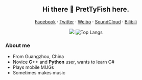 <h2 align="center">Hi there 👋 PretTyFish here.</h2>

<p align="center">
  <a href="https://www.facebook.com/PretTyFish.Hollis">Facebook</a>
  ·
  <a href="https://twitter.com/PreT_Fish">Twitter</a>
  ·
  <a href="https://weibo.com/5579621721">Weibo</a>
  ·
  <a href="https://soundcloud.com/prettyfish">SoundCloud</a>
  ·
  <a href="https://space.bilibili.com/4788363">Bilibili</a>
</p>

<p align="center">
  <img src="https://github-readme-stats.vercel.app/api?username=PretTy-Fish&show_icons=true&hide_border=true&theme=dark"/>
  <img alt="Top Langs" src="https://github-readme-stats.vercel.app/api/top-langs/?username=PretTy-Fish&layout=compact&hide_border=true&theme=dark"/>
</p>

### About me

- From Guangzhou, China
- Novice **C++** and **Python** user, wants to learn C#
- Plays mobile MUGs
- Sometimes makes music

<!--
**PretTy-Fish/PretTy-Fish** is a ✨ _special_ ✨ repository because its `README.md` (this file) appears on your GitHub profile.

Here are some ideas to get you started:

- 🔭 I’m currently working on ...
- 🌱 I’m currently learning ...
- 👯 I’m looking to collaborate on ...
- 🤔 I’m looking for help with ...
- 💬 Ask me about ...
- 📫 How to reach me: ...
- 😄 Pronouns: ...
- ⚡ Fun fact: ...
-->
